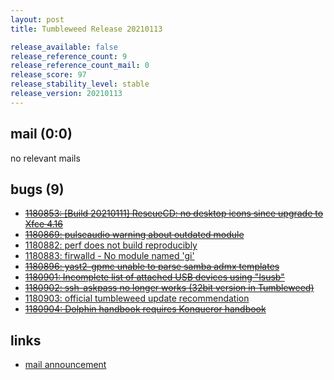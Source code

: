 ```yaml
---
layout: post
title: Tumbleweed Release 20210113

release_available: false
release_reference_count: 9
release_reference_count_mail: 0
release_score: 97
release_stability_level: stable
release_version: 20210113
---
```


## mail (0:0)

no relevant mails

## bugs (9)

<!--more-->

- ~~[1180853: \[Build 20210111\] RescueCD: no desktop icons since upgrade to Xfce 4.16](https://bugzilla.opensuse.org/show_bug.cgi?id=1180853)~~
- ~~[1180869: pulseaudio warning about outdated module](https://bugzilla.opensuse.org/show_bug.cgi?id=1180869)~~
- [1180882: perf does not build reproducibly](https://bugzilla.opensuse.org/show_bug.cgi?id=1180882)
- [1180883: firwalld - No module named 'gi'](https://bugzilla.opensuse.org/show_bug.cgi?id=1180883)
- ~~[1180896: yast2-gpmc unable to parse samba admx templates](https://bugzilla.opensuse.org/show_bug.cgi?id=1180896)~~
- ~~[1180901: Incomplete list of attached USB devices using "lsusb"](https://bugzilla.opensuse.org/show_bug.cgi?id=1180901)~~
- ~~[1180902: ssh-askpass no longer works (32bit version in Tumbleweed)](https://bugzilla.opensuse.org/show_bug.cgi?id=1180902)~~
- [1180903: official tumbleweed update recommendation](https://bugzilla.opensuse.org/show_bug.cgi?id=1180903)
- ~~[1180904: Dolphin handbook requires Konqueror handbook](https://bugzilla.opensuse.org/show_bug.cgi?id=1180904)~~



## links

- [mail announcement](https://lists.opensuse.org/archives/list/factory@lists.opensuse.org/thread/47YGKIJW565AQDCDRPFYY63FNIC5BDFB)
